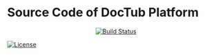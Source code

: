 # Source Code of DocTub Platform

<p align="center"><a href="https://travis-ci.org/doctub/platform"><img src="https://travis-ci.org/doctub/platform.svg" alt="Build Status"></a>

[![License](https://poser.pugx.org/doctub/platform/license)](https://packagist.org/packages/doctub/platform)
